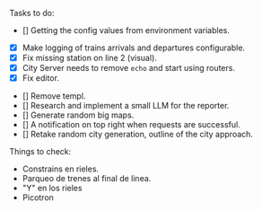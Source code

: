 Tasks to do:

- [] Getting the config values from environment variables.
- [x] Make logging of trains arrivals and departures configurable.
- [x] Fix missing station on line 2 (visual).
- [x] City Server needs to remove `echo` and start using routers.
- [x] Fix editor.
- [] Remove templ.
- [] Research and implement a small LLM for the reporter.
- [] Generate random big maps.
- [] A notification on top right when requests are successful.
- [] Retake random city generation, outline of the city approach.

Things to check:

- Constrains en rieles.
- Parqueo de trenes al final de linea.
- "Y" en los rieles
- Picotron
